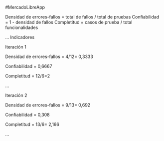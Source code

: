 #MercadoLibreApp

Densidad de errores-fallos = total de fallos / total de pruebas
Confiabilidad = 1 - densidad de fallos
Completitud = casos de prueba / total funcionalidades


…
Indicadores

Iteración 1

Densidad de errores-fallos = 4/12= 0,3333

Confiabilidad = 0,6667

Completitud = 12/6=2


…

Iteración 2

Densidad de errores-fallos = 9/13= 0,692

Confiabilidad = 0,308

Completitud = 13/6= 2,166


…

